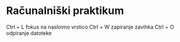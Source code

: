 # Računalniški praktikum
Ctrl + L fokus na naslovno vrstico
Ctrl + W zapiranje zavihka
Ctrl + O odpiranje datoteke
